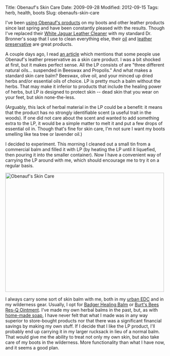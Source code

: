 Title: Obenauf's Skin Care
Date: 2009-09-28
Modified: 2012-09-15
Tags: herb, health, boots
Slug: obenaufs-skin-care

I've been <a href="http://pig-monkey.com/2009/03/31/leather-boot-care/">using Obenauf's products</a> on my boots and other leather products since last spring and have been constantly pleased with the results. Though I've replaced their <a href="https://www.obenaufs.com/index.php?route=product/category&amp;path=25">White Jaguar Leather Cleaner</a> with my standard Dr. Bronner's soap that I use to clean everything else, their <a href="https://www.obenaufs.com/index.php?route=product/category&amp;path=18">oil</a> and <a href="https://www.obenaufs.com/index.php?route=product/category&amp;path=20">leather preservative</a> are great products.

A couple days ago, I read <a href="http://wildfirenews.com/fire/articles/obenauf.html">an article</a> which mentions that some people use Obenauf's leather preservative as a skin care product. I was a bit shocked at first, but it makes perfect sense. All the LP consists of are "three different natural oils... suspended in Beeswax and Propolis." And what makes a standard skin care balm? Beeswax, olive oil, and your minced up dried herbs and/or essential oils of choice. LP is pretty much a balm without the herbs. That may make it inferior to products that include the healing power of herbs, but LP <em>is</em> designed to protect skin -- dead skin that you wear on your feet, but skin none-the-less.

<!--more-->

(Arguably, this lack of herbal material in the LP could be a benefit: it means that the product has no strongly identifiable scent (a useful trait in the woods). If one did not care about the scent and wanted to add something extra to the LP, it would be a simple matter to melt it and put a few drops of essential oil in. Though that's fine for skin care, I'm not sure I want my boots smelling like tea tree or lavender oil.)

I decided to experiment. This morning I cleaned out a small tin from a commercial balm and filled it with LP (by heating the LP until it liquefied, then pouring it into the smaller container). Now I have a convenient way of carrying the LP around with me, which should encourage me to try it on a regular basis.

<a href="http://www.flickr.com/photos/pigmonkey/3964087230/" title="Obenauf's Skin Care by Pig Monkey, on Flickr"><img src="http://farm3.static.flickr.com/2437/3964087230_dc4e97b5a9.jpg" width="500" height="375" alt="Obenauf's Skin Care" /></a>

I always carry some sort of skin balm with me, both in my <a href="http://pig-monkey.com/2009/08/27/every-day-carry/">urban EDC</a> and in my wilderness gear. Usually, I opt for <a href="http://www.badgerbalm.com/pc-14-2-healing-balm.aspx">Badger Healing Balm</a> or <a href="http://www.burtsbees.com/natural-products/sun-outdoor-treatment/res-q-ointment.html">Burt's Bees Res-Q Ointment</a>. I've made my own herbal balms in the past, but, as with <a href="http://pig-monkey.com/2006/02/18/today-we-make-soap/">home-made soap</a>, I have never felt that what I made was in any way superior to store-bought products nor that there was a significant financial savings by making my own stuff. If I decide that I like the LP product, I'll probably end up carrying it in my larger rucksack in lieu of a normal balm. That would give me the ability to treat not only my own skin, but also take care of my boots in the wilderness. More functionality than what I have now, and it seems a good plan.
